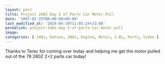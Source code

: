 ```yaml
---
layout: post
title: Project 240Z Day 2 of Parts Car Motor Pull
date: '2007-02-25T00:00:00+00:00'
last_modified_at: '2024-04-30T11:05:24+23:00'
permalink: project-240z-day-2-of-parts-car-motor-pull
image: 
categories: [ 240z, Datsun, 280z, Engine, Motor, 2.8L, Parts, Video ]
---
```

Thanks to Terec for coming over today and helping me get the motor pulled out of the 78 280Z 2+2 parts car today!

